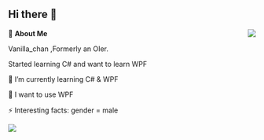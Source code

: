 ## Hi there 👋


<a href="#">
  <img align="right" src="https://github-readme-stats.vercel.app/api?username=Vanilla-chan-nya&count_private=true&show_icons=true" />
</a>

🍓 **About Me**



Vanilla_chan ,Formerly an OIer.

Started learning C# and want to learn WPF

🌱 I’m currently learning C# & WPF

🔭 I want to use WPF

⚡ Interesting facts: gender = male

<img src="https://github-readme-stats.vercel.app/api/top-langs/?username=Vanilla-chan-nya&layout=compact" />

<!--
**Vanilla-chan-nya/Vanilla-chan-nya** is a ✨ _special_ ✨ repository because its `README.md` (this file) appears on your GitHub profile.

Here are some ideas to get you started:

- 🔭 I’m currently working on ...
- 🌱 I’m currently learning ...
- 👯 I’m looking to collaborate on ...
- 🤔 I’m looking for help with ...
- 💬 Ask me about ...
- 📫 How to reach me: ...
- 😄 Pronouns: ...
- ⚡ Fun fact: ...
-->


